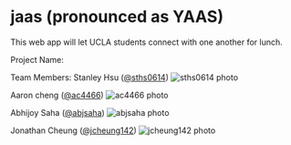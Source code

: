# jaas (pronounced as YAAS)

This web app will let UCLA students connect with one another for lunch.

Project Name: 

Team Members:
Stanley Hsu ([@sths0614](https://github.com/sths0614)) 
![sths0614 photo](https://avatars3.githubusercontent.com/u/7511801?v=3&u=5d13c82c667ff4bd2dc58874856072698ed3d8fe&s=140)

Aaron cheng ([@ac4466](https://github.com/ac4466))
![ac4466 photo](https://avatars1.githubusercontent.com/u/9346481?v=3&u=5d6479a1f54270b42fa19a27a86d8b4e3bb4e53d&s=140)

Abhijoy Saha ([@abjsaha](https://github.com/abjsaha))
![abjsaha photo](https://avatars1.githubusercontent.com/u/8252620?v=3&u=7764f95602ff2a37534c4d6d5daa5668d0ba0cc6&s=140)

Jonathan Cheung ([@jcheung142](https://github.com/jcheung142))
![jcheung142 photo](https://avatars3.githubusercontent.com/u/17169308?v=3&u=87f7ed438afb69fb0ea0d8d3509ad904c0b8dc9b&s=140)
